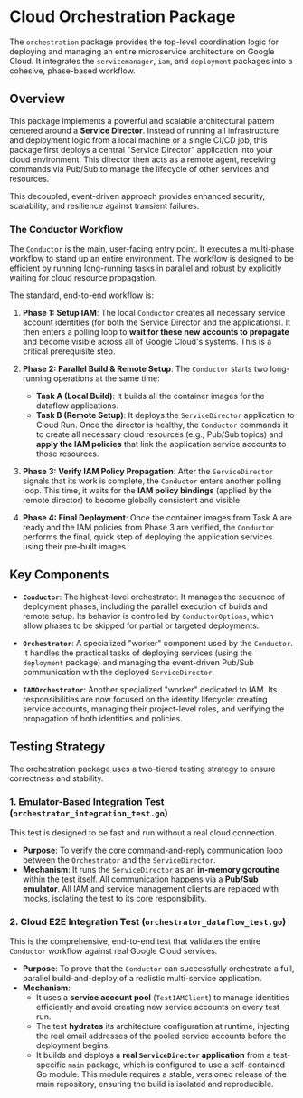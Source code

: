 # Cloud Orchestration Package

The `orchestration` package provides the top-level coordination logic for deploying and managing an entire microservice architecture on Google Cloud. It integrates the `servicemanager`, `iam`, and `deployment` packages into a cohesive, phase-based workflow.

## Overview

This package implements a powerful and scalable architectural pattern centered around a **Service Director**. Instead of running all infrastructure and deployment logic from a local machine or a single CI/CD job, this package first deploys a central "Service Director" application into your cloud environment. This director then acts as a remote agent, receiving commands via Pub/Sub to manage the lifecycle of other services and resources.

This decoupled, event-driven approach provides enhanced security, scalability, and resilience against transient failures.

### The Conductor Workflow

The `Conductor` is the main, user-facing entry point. It executes a multi-phase workflow to stand up an entire environment. The workflow is designed to be efficient by running long-running tasks in parallel and robust by explicitly waiting for cloud resource propagation.

The standard, end-to-end workflow is:

1.  **Phase 1: Setup IAM**: The local `Conductor` creates all necessary service account identities (for both the Service Director and the applications). It then enters a polling loop to **wait for these new accounts to propagate** and become visible across all of Google Cloud's systems. This is a critical prerequisite step.

2.  **Phase 2: Parallel Build & Remote Setup**: The `Conductor` starts two long-running operations at the same time:
    * **Task A (Local Build)**: It builds all the container images for the dataflow applications.
    * **Task B (Remote Setup)**: It deploys the `ServiceDirector` application to Cloud Run. Once the director is healthy, the `Conductor` commands it to create all necessary cloud resources (e.g., Pub/Sub topics) and **apply the IAM policies** that link the application service accounts to those resources.

3.  **Phase 3: Verify IAM Policy Propagation**: After the `ServiceDirector` signals that its work is complete, the `Conductor` enters another polling loop. This time, it waits for the **IAM policy bindings** (applied by the remote director) to become globally consistent and visible.

4.  **Phase 4: Final Deployment**: Once the container images from Task A are ready and the IAM policies from Phase 3 are verified, the `Conductor` performs the final, quick step of deploying the application services using their pre-built images.

## Key Components

* **`Conductor`**: The highest-level orchestrator. It manages the sequence of deployment phases, including the parallel execution of builds and remote setup. Its behavior is controlled by `ConductorOptions`, which allow phases to be skipped for partial or targeted deployments.

* **`Orchestrator`**: A specialized "worker" component used by the `Conductor`. It handles the practical tasks of deploying services (using the `deployment` package) and managing the event-driven Pub/Sub communication with the deployed `ServiceDirector`.

* **`IAMOrchestrator`**: Another specialized "worker" dedicated to IAM. Its responsibilities are now focused on the identity lifecycle: creating service accounts, managing their project-level roles, and verifying the propagation of both identities and policies.

## Testing Strategy

The orchestration package uses a two-tiered testing strategy to ensure correctness and stability.

### 1. Emulator-Based Integration Test (`orchestrator_integration_test.go`)

This test is designed to be fast and run without a real cloud connection.
* **Purpose**: To verify the core command-and-reply communication loop between the `Orchestrator` and the `ServiceDirector`.
* **Mechanism**: It runs the `ServiceDirector` as an **in-memory goroutine** within the test itself. All communication happens via a **Pub/Sub emulator**. All IAM and service management clients are replaced with mocks, isolating the test to its core responsibility.

### 2. Cloud E2E Integration Test (`orchestrator_dataflow_test.go`)

This is the comprehensive, end-to-end test that validates the entire `Conductor` workflow against real Google Cloud services.
* **Purpose**: To prove that the `Conductor` can successfully orchestrate a full, parallel build-and-deploy of a realistic multi-service application.
* **Mechanism**:
    * It uses a **service account pool** (`TestIAMClient`) to manage identities efficiently and avoid creating new service accounts on every test run.
    * The test **hydrates** its architecture configuration at runtime, injecting the real email addresses of the pooled service accounts before the deployment begins.
    * It builds and deploys a **real `ServiceDirector` application** from a test-specific `main` package, which is configured to use a self-contained Go module. This module requires a stable, versioned release of the main repository, ensuring the build is isolated and reproducible.